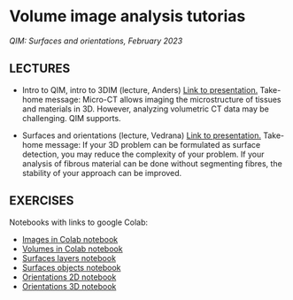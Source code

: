 # Volume image analysis tutorias

*QIM: Surfaces and orientations,
February 2023*

## LECTURES
- Intro to QIM, intro to 3DIM  (lecture, Anders) [Link to presentation.](https://drive.google.com/file/d/1GHWZaNWdymsDziM6Cq3cbRm7Oqo6qd6H/view)
  Take-home message: Micro-CT allows imaging the microstructure of tissues and materials in 3D. However, analyzing volumetric CT data may be challenging. QIM supports. 

- Surfaces and orientations (lecture, Vedrana) [Link to presentation.](https://drive.google.com/file/d/115D8DAnExdRdPLwEFTq9gLhr-5adgAwp/view?usp=sharing)
  Take-home message: If your 3D problem can be formulated as surface detection, you may reduce the complexity of your problem. If your analysis of fibrous material can be done without segmenting fibres, the stability of your approach can be improved.



## EXERCISES

Notebooks with links to google Colab:
- [Images in Colab notebook](Image_data_in_Colab.ipynb)
- [Volumes in Colab notebook](Volume_data_in_colab.ipynb)
- [Surfaces layers notebook](Surfaces_Detect_Layers.ipynb)
- [Surfaces objects notebook](Surfaces_Detect_Objects.ipynb)
- [Orientations 2D notebook](Orientations_2D_examples.ipynb)
- [Orientations 3D notebook](Orientations_Small_3D_example.ipynb)
